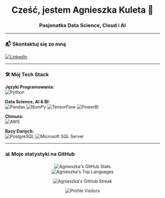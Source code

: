 <div align="center">
  <h1>Cześć, jestem Agnieszka Kuleta 👋</h1>
  <h3>Pasjonatka Data Science, Cloud i AI</h3>
</div>

---

### 📬 Skontaktuj się ze mną

<p align="left">
  <a href="https://www.linkedin.com/in/agnieszka-kuleta/" target="_blank">
    <img src="https://img.shields.io/badge/LinkedIn-0077B5?style=for-the-badge&logo=linkedin&logoColor=white" alt="LinkedIn"/>
  </a>
  </p>

---

### 🛠️ Mój Tech Stack

<p align="left">
  <strong>Języki Programowania:</strong><br>
  <img src="https://img.shields.io/badge/Python-3776AB?style=for-the-badge&logo=python&logoColor=white" alt="Python"/>
</p>
<p align="left">
  <strong>Data Science, AI & BI:</strong><br>
  <img src="https://img.shields.io/badge/Pandas-150458?style=for-the-badge&logo=pandas&logoColor=white" alt="Pandas"/>
  <img src="https://img.shields.io/badge/Numpy-013243?style=for-the-badge&logo=numpy&logoColor=white" alt="NumPy"/>
  <img src="https://img.shields.io/badge/TensorFlow-FF6F00?style=for-the-badge&logo=tensorflow&logoColor=white" alt="TensorFlow"/>
  <img src="https://img.shields.io/badge/PowerBI-F2C811?style=for-the-badge&logo=power-bi&logoColor=black" alt="PowerBI"/>
  </p>
<p align="left">
  <strong>Chmura:</strong><br>
  <img src="https://img.shields.io/badge/AWS-232F3E?style=for-the-badge&logo=amazon-aws&logoColor=white" alt="AWS"/>
</p>
<p align="left">
  <strong>Bazy Danych:</strong><br>
  <img src="https://img.shields.io/badge/PostgreSQL-4169E1?style=for-the-badge&logo=postgresql&logoColor=white" alt="PostgreSQL"/>
  <img src="https://img.shields.io/badge/Microsoft_SQL_Server-CC2927?style=for-the-badge&logo=microsoft-sql-server&logoColor=white" alt="Microsoft SQL Server"/>
</p>

---

### 📊 Moje statystyki na GitHub

<p align="center">
  <img src="https://github-readme-stats.vercel.app/api?username=AgnieszkaaKuleta&show_icons=true&theme=dark&include_all_commits=true&count_private=true" alt="Agnieszka's GitHub Stats" />
  <br>
  <img src="https://github-readme-stats.vercel.app/api/top-langs/?username=AgnieszkaaKuleta&layout=compact&theme=dark" alt="Agnieszka's Top Languages" />
</p>
<p align="center">
  <img src="https://github-readme-streak-stats.herokuapp.com/?user=AgnieszkaaKuleta&theme=dark" alt="Agnieszka's GitHub Streak" />
</p>
<p align="center">
  <img src="https://komarev.com/ghpvc/?username=AgnieszkaaKuleta&label=Odwiedziny%20Profilu&color=blueviolet&style=flat-square" alt="Profile Visitors" />
</p>
